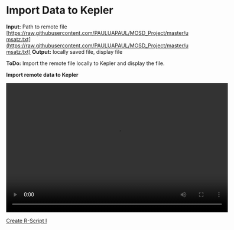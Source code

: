# Import Data to Kepler

**Input:** Path to remote file  [https://raw.githubusercontent.com/PAULUAPAUL/MOSD_Project/master/umsatz.txt](https://raw.githubusercontent.com/PAULUAPAUL/MOSD_Project/master/umsatz.txt)
**Output:** locally saved file, display file

**ToDo:** Import the remote file locally to Kepler and display the file.

**Import remote data to Kepler**
<p float="middle">
  <video width="600" height="350" controls>
  <source src="./../Video/1_ImportData.mp4" type="video/mp4">
  </video>
</p>

[Create R-Script I](./3_kepler_R_script1.md)
